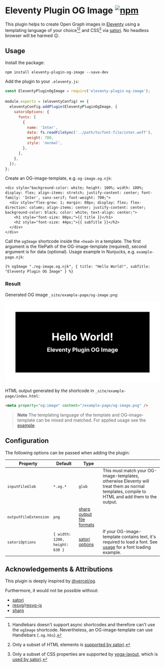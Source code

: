 # Eleventy Plugin OG Image [![npm](https://img.shields.io/npm/v/eleventy-plugin-og-image?color=blue)](https://www.npmjs.com/package/eleventy-plugin-og-image)

This plugin helps to create Open Graph images in [Eleventy](https://www.11ty.dev/) using a templating language of your choice[^1][^2] and CSS[^3] via [satori](https://github.com/vercel/satori). No headless browser will be harmed 😉.

## Usage

Install the package:

```shell
npm install eleventy-plugin-og-image --save-dev
```

Add the plugin to your `.eleventy.js`:

```js
const EleventyPluginOgImage = require('eleventy-plugin-og-image');

module.exports = (eleventyConfig) => {
  eleventyConfig.addPlugin(EleventyPluginOgImage, {
    satoriOptions: {
      fonts: [
        {
          name: 'Inter',
          data: fs.readFileSync('../path/to/font-file/inter.woff'),
          weight: 700,
          style: 'normal',
        },
      ],
    },
  });
};
```

Create an OG-image-template, e.g. `og-image.og.njk`:

```njk
<div style="background-color: white; height: 100%; width: 100%; display: flex; align-items: stretch; justify-content: center; font-family: 'Inter', sans-serif; font-weight: 700;">
  <div style="flex-grow: 1; margin: 80px; display: flex; flex-direction: column; align-items: center; justify-content: center; background-color: black; color: white; text-align: center;">
    <h1 style="font-size: 80px;">{{ title }}</h1>
    <h2 style="font-size: 44px;">{{ subTitle }}</h2>
  </div>
</div>
```

Call the `ogImage` shortcode inside the `<head>` in a template. The first argument is the filePath of the OG-image-template (required), second argument is for data (optional). Usage example in Nunjucks, e.g. `example-page.njk`:

```njk
{% ogImage "./og-image.og.njk", { title: "Hello World!", subTitle: "Eleventy Plugin OG Image" } %}
```

### Result

Generated OG image `_site/example-page/og-image.png`:

![Generated OG image](./assets/og-image.png)

HTML output generated by the shortcode in `_site/example-page/index.html`:

```html
<meta property="og:image" content="/example-page/og-image.png" />
```

> **Note**
> The templating language of the template and OG-image-template can be mixed and matched. For applied usage see the [example](./example).

## Configuration

The following options can be passed when adding the plugin:

| Property              | Default                        | Type                                                                                                               |                                                                                                                                              |
| --------------------- | ------------------------------ | ------------------------------------------------------------------------------------------------------------------ | -------------------------------------------------------------------------------------------------------------------------------------------- |
| `inputFileGlob`       | `*.og.*`                       | `glob`                                                                                                             | This must match your OG-image-templates, otherwise Eleventy will treat them as normal templates, compile to HTML and add them to the output. |
| `outputFileExtension` | `png`                          | [sharp output file formats](https://sharp.pixelplumbing.com/api-output)                                            |                                                                                                                                              |
| `satoriOptions`       | `{ width: 1200, height: 630 }` | [satori options](https://github.com/vercel/satori/blob/58668d57be537e5477515446fd0e92b977071d85/src/satori.ts#L14) | If your OG-image-template contains text, it's required to load a font. See [usage](#usage) for a font loading example.                       |

## Acknowledgements & Attributions

This plugin is deeply inspired by [@vercel/og](https://vercel.com/docs/concepts/functions/edge-functions/og-image-generation).

Furthermore, it would not be possible without:

- [satori](https://github.com/vercel/satori)
- [resvg](https://github.com/RazrFalcon/resvg/)/[resvg-js](https://github.com/yisibl/resvg-js)
- [sharp](https://github.com/lovell/sharp)

[^1]: Handlebars doesn't support async shortcodes and therefore can't use the `ogImage` shortcode. Nevertheless, an OG-image-template can use Handlebars (`.og.hbs`).
[^2]: Only a subset of HTML elements is [supported by satori](https://github.com/vercel/satori#html-elements).
[^3]: Only a subset of CSS properties are supported by [yoga-layout](https://github.com/facebook/yoga), which is [used by satori](https://github.com/vercel/satori#css).
